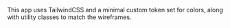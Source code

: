 This app uses TailwindCSS and a minimal custom token set for colors, along with utility classes to match the wireframes.


